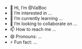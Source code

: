 - 👋 Hi, I’m @ValBoc
- 👀 I’m interested in ...
- 🌱 I’m currently learning ...
- 💞️ I’m looking to collaborate on ...
- 📫 How to reach me ...
- 😄 Pronouns: ...
- ⚡ Fun fact: ...

<!---
ValBoc/ValBoc is a ✨ special ✨ repository because its `README.md` (this file) appears on your GitHub profile.
You can click the Preview link to take a look at your changes.
--->
